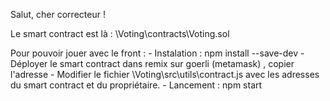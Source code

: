 
Salut, cher correcteur !


Le smart contract est là : \Voting\contracts\Voting.sol

Pour pouvoir jouer avec le front :
    - Instalation : npm install --save-dev
    - Déployer le smart contract dans remix sur goerli (metamask) , copier l'adresse 
    - Modifier le fichier \Voting\src\utils\contract.js avec les adresses du smart contract et du propriétaire.
    - Lancement : npm start

